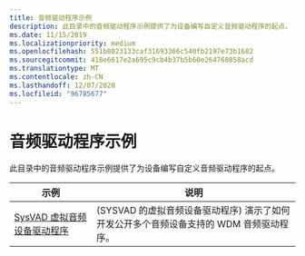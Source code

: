 ```yaml
---
title: 音频驱动程序示例
description: 此目录中的音频驱动程序示例提供了为设备编写自定义音频驱动程序的起点。
ms.date: 11/15/2019
ms.localizationpriority: medium
ms.openlocfilehash: 551b8023133caf31693366c540fb2197e73b1682
ms.sourcegitcommit: 418e6617e2a695c9cb4b37b5b60e264760858acd
ms.translationtype: MT
ms.contentlocale: zh-CN
ms.lasthandoff: 12/07/2020
ms.locfileid: "96785677"
---
```

# <a name="audio-driver-samples"></a>音频驱动程序示例

此目录中的音频驱动程序示例提供了为设备编写自定义音频驱动程序的起点。

| 示例 | 说明 |
| --- | --- |
| [SysVAD 虚拟音频设备驱动程序](/samples/microsoft/windows-driver-samples/sysvad-virtual-audio-device-driver-sample/) |  (SYSVAD 的虚拟音频设备驱动程序) 演示了如何开发公开多个音频设备支持的 WDM 音频驱动程序。 |
